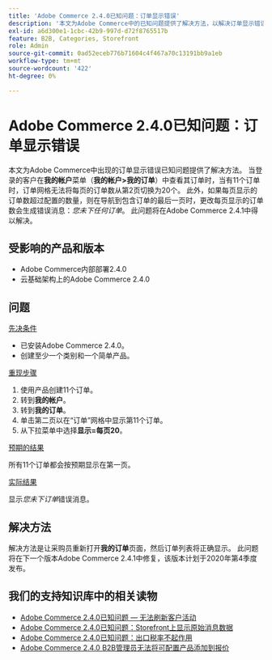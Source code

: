 ```yaml
---
title: 'Adobe Commerce 2.4.0已知问题：订单显示错误'
description: '本文为Adobe Commerce中的已知问题提供了解决方法，以解决订单显示错误。 当登录的客户在**我的帐户**菜单(**我的帐户&amp；gt；我的订单**)中查看其订单时，当有11个订单时，订单网格无法将每页的订单数从第2页切换为20个。 此外，如果每页显示的订单数超过配置的数量，则在导航到包含订单的最后一页时，更改每页显示的订单数将会生成错误消息：*您未下达任何订单*。 此问题将在Adobe Commerce 2.4.1中得以解决。'
exl-id: a6d300e1-1cbc-42b9-997d-d72f8765517b
feature: B2B, Categories, Storefront
role: Admin
source-git-commit: 0ad52eceb776b71604c4f467a70c13191bb9a1eb
workflow-type: tm+mt
source-wordcount: '422'
ht-degree: 0%

---
```


# Adobe Commerce 2.4.0已知问题：订单显示错误

本文为Adobe Commerce中出现的订单显示错误已知问题提供了解决方法。 当登录的客户在&#x200B;**我的帐户**&#x200B;菜单（**我的帐户>我的订单**）中查看其订单时，当有11个订单时，订单网格无法将每页的订单数从第2页切换为20个。 此外，如果每页显示的订单数超过配置的数量，则在导航到包含订单的最后一页时，更改每页显示的订单数会生成错误消息：*您未下任何订单*。 此问题将在Adobe Commerce 2.4.1中得以解决。

## 受影响的产品和版本

* Adobe Commerce内部部署2.4.0
* 云基础架构上的Adobe Commerce 2.4.0

## 问题

<u>先决条件</u>

* 已安装Adobe Commerce 2.4.0。
* 创建至少一个类别和一个简单产品。

<u>重现步骤</u>

1. 使用产品创建11个订单。
1. 转到&#x200B;**我的帐户**。
1. 转到&#x200B;**我的订单**。
1. 单击第二页以在“订单”网格中显示第11个订单。
1. 从下拉菜单中选择&#x200B;**显示=每页20**。

<u>预期的结果</u>

所有11个订单都会按预期显示在第一页。

<u>实际结果</u>

显示&#x200B;*您未下订单*&#x200B;错误消息。

## 解决方法

解决方法是让采购员重新打开&#x200B;**我的订单**&#x200B;页面，然后订单列表将正确显示。 此问题将在下一个版本Adobe Commerce 2.4.1中修复，该版本计划于2020年第4季度发布。

## 我们的支持知识库中的相关读物

* [Adobe Commerce 2.4.0已知问题 — 无法刷新客户活动](/help/troubleshooting/miscellaneous/magento-2-4-0-refresh-on-customer-activities-does-not-work.md)
* [Adobe Commerce 2.4.0已知问题：Storefront上显示原始消息数据](/help/troubleshooting/storefront/magento-2-4-0-issue-storefront-raw-message-data-display.md)
* [Adobe Commerce 2.4.0已知问题：出口税率不起作用](/help/troubleshooting/miscellaneous/magento-2-4-0-known-issue-export-tax-rates-does-not-work.md)
* [Adobe Commerce 2.4.0 B2B管理员无法将可配置产品添加到报价](/help/troubleshooting/miscellaneous/magento-2-4-0-b2b-admin-can-t-add-configurable-product-to-quote.md)
